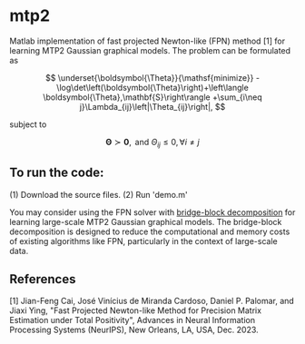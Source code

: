 # mtp2 
Matlab implementation of fast projected Newton-like (FPN) method [1] for learning MTP2 Gaussian graphical models. The problem can be formulated as

$$
\underset{\boldsymbol{\Theta}}{\mathsf{minimize}}  -\log\det\left(\boldsymbol{\Theta}\right)+\left\langle \boldsymbol{\Theta},\mathbf{S}\right\rangle +\sum_{i\neq j}\Lambda_{ij}\left|\Theta_{ij}\right|, 
$$

subject to  

$$ 
	\boldsymbol{\Theta}\succ\mathbf{0}, \text{ and } \Theta_{ij}\leq0,\forall i\neq j
$$ 

## To run the code:
(1) Download the source files.
(2) Run 'demo.m'

You may consider using the FPN solver with [bridge-block decomposition](https://github.com/jxying/mtp2-bbd) for learning large-scale MTP2 Gaussian graphical models. The bridge-block decomposition is designed to reduce the computational and memory costs of existing algorithms like FPN, particularly in the context of large-scale data.

## References

[1] Jian-Feng Cai, José Vinícius de Miranda Cardoso, Daniel P. Palomar, and Jiaxi Ying, "Fast Projected Newton-like Method for Precision Matrix Estimation under Total Positivity", Advances in Neural Information Processing Systems (NeurIPS), New Orleans, LA, USA, Dec. 2023.
